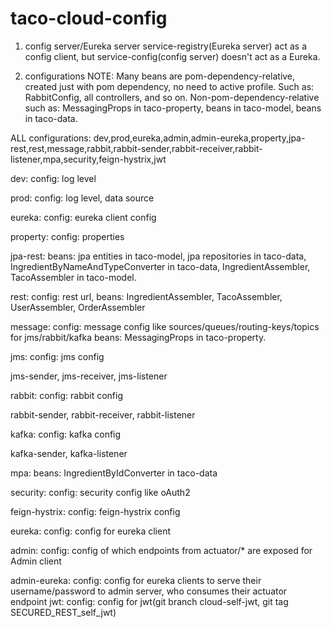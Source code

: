 # taco-cloud-config

1. config server/Eureka server
 service-registry(Eureka server) act as a config client, but service-config(config server) doesn't act as a Eureka.

2. configurations
 NOTE:
 Many beans are pom-dependency-relative, created just with pom dependency, no need to active profile.
 Such as: RabbitConfig, all controllers, and so on.
 Non-pom-dependency-relative such as:
   MessagingProps in taco-property, beans in taco-model, beans in taco-data.
   
 ALL configurations:
 dev,prod,eureka,admin,admin-eureka,property,jpa-rest,rest,message,rabbit,rabbit-sender,rabbit-receiver,rabbit-listener,mpa,security,feign-hystrix,jwt

 dev:
   config: log level
   
 prod:
   config: log level, data source
   
 eureka:
   config: eureka client config
   
 property:
   config: properties
   
 jpa-rest:
   beans:  jpa entities in taco-model,
           jpa repositories in taco-data,
           IngredientByNameAndTypeConverter in taco-data,
           IngredientAssembler, TacoAssembler in taco-model.
           
 rest:
   config: rest url,
   beans: IngredientAssembler, TacoAssembler, UserAssembler, OrderAssembler
   
 message:
   config: message config like sources/queues/routing-keys/topics for jms/rabbit/kafka
   beans: MessagingProps in taco-property.
   
 jms:
   config: jms config
   
 jms-sender, jms-receiver, jms-listener
 
 rabbit:
   config: rabbit config
   
 rabbit-sender, rabbit-receiver, rabbit-listener
 
 kafka:
   config: kafka config
   
 kafka-sender, kafka-listener
 
 mpa:
   beans: IngredientByIdConverter in taco-data
   
 security:
   config: security config like oAuth2
   
 feign-hystrix:
   config: feign-hystrix config
   
 eureka:
   config: config for eureka client
 
 admin:
   config: config of which endpoints from actuator/* are exposed for Admin client
 
 admin-eureka:
   config: config for eureka clients to serve their username/password to admin server, who consumes their actuator endpoint
 jwt:
   config: config for jwt(git branch cloud-self-jwt, git tag SECURED_REST_self_jwt)
